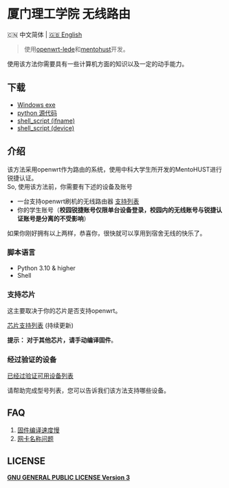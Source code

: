 # 厦门理工学院 无线路由
<p align="left">🇨🇳 中文简体  |  <a title="English" href="README.md">🇬🇧 English</a></p>


> 使用[openwrt-lede](https://github.com/coolsnowwolf/lede)和[mentohust](https://github.com/tkkcc/mentohust)开发。

使用该方法你需要具有一些计算机方面的知识以及一定的动手能力。

## 下载
- [Windows exe](https://github.com/hz157/XMUTWirelessRouter/releases/tag/windows)
- [python 源代码](https://github.com/hz157/XMUTWirelessRouter/tree/python)
- [shell_script (ifname)](https://github.com/hz157/XMUTWirelessRouter/blob/script/script/shell_ifname.sh)
- [shell_script (device)](https://github.com/hz157/XMUTWirelessRouter/blob/script/script/shell_device.sh)

## 介绍
该方法采用openwrt作为路由的系统，使用中科大学生所开发的MentoHUST进行锐捷认证。<br>
So, 使用该方法前，你需要有下述的设备及账号
- 一台支持openwrt刷机的无线路由器 [支持列表](https://github.com/hz157/XMUTWirelessRouter/blob/doc/doc/support_openwrt_list.md)
- 你的学生账号（**校园锐捷账号仅限单台设备登录，校园内的无线账号与锐捷认证账号是分离的不受影响**）

如果你刚好拥有以上两样，恭喜你，很快就可以享用到宿舍无线的快乐了。

### 脚本语言
- Python 3.10 & higher
- Shell

### 支持芯片 

这主要取决于你的芯片是否支持openwrt。

[芯片支持列表](https://github.com/hz157/XMUTWirelessRouter/blob/doc/doc/support_chip_list.md) (持续更新)

**提示： 对于其他芯片，请手动编译固件**。


### 经过验证的设备
[已经过验证可用设备列表](https://github.com/hz157/XMUTWirelessRouter/blob/doc/doc/validated_products.md)

请帮助完成型号列表，您可以告诉我们该方法支持哪些设备。



## FAQ
1. [固件编译速度慢](https://github.com/hz157/XMUTWirelessRouter/blob/doc/doc/slow_compilation_zh.md)
2. [网卡名称问题](https://github.com/hz157/XMUTWirelessRouter/blob/doc/doc/nic_name_zh.md)

## LICENSE
  **[GNU GENERAL PUBLIC LICENSE Version 3](LICENSE)**
